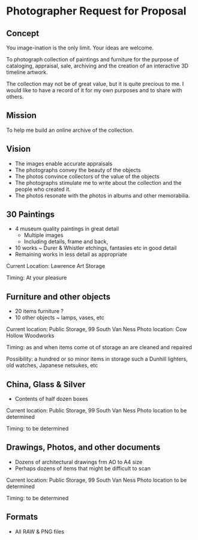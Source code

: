 # Photographer Request for Proposal


## Concept

You image-ination is the only limit. Your ideas are welcome.

To photograph collection of paintings and furniture for the purpose of cataloging, appraisal, sale, archiving and the creation of an interactive 3D timeline artwork.

The collection may not be of great value, but it is quite precious to me. I would like to have a record of it for my own purposes and to share with others.

## Mission

To help me build an online archive of the collection.

## Vision

* The images enable accurate appraisals
* The photographs convey the beauty of the objects
* The photos convince collectors of the value of the objects
* The photographs stimulate me to write about the collection and the people who created it.
* The photos resonate with the photos in albums and other memorabilia.


## 30 Paintings

* 4 museum quality paintings in great detail
  * Multiple images
  * Including details, frame and back,
* 10 works ~ Durer & Whistler etchings, fantasies etc in good detail
* Remaining works in less detail as appropriate

Current Location: Lawrence Art Storage

Timing: At your pleasure

## Furniture and other objects

* 20 items furniture ?
* 10 other objects ~ lamps, vases, etc

Current location: Public Storage, 99 South Van Ness
Photo location: Cow Hollow Woodworks

Timing: as and when items come ot of storage an are cleaned and repaired

Possibility: a hundred or so minor items in storage such a Dunhill lighters, old watches, Japanese netsukes, etc

## China, Glass & Silver

* Contents of half dozen boxes

Current location: Public Storage, 99 South Van Ness
Photo location to be determined

Timing: to be determined

## Drawings, Photos, and other documents

* Dozens of architectural drawings frm AO to A4 size
* Perhaps dozens of items that might be difficult to scan

Current location: Public Storage, 99 South Van Ness
Photo location to be determined

Timing: to be determined

## Formats

* All RAW & PNG files

